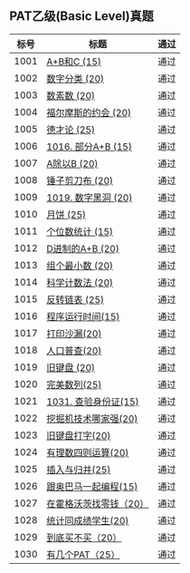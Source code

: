 ## PAT乙级(Basic Level)真题 

| 标号   | 标题                                       | 通过   |
| ---- | ---------------------------------------- | ---- |
| 1001 | [A+B和C (15)](https://www.nowcoder.net/pat/6/problem/4077) | 通过   |
| 1002 | [数字分类 (20)](https://www.nowcoder.net/pat/6/problem/4078) | 通过   |
| 1003 | [数素数 (20)](https://www.nowcoder.net/pat/6/problem/4079) | 通过   |
| 1004 | [福尔摩斯的约会 (20)](https://www.nowcoder.net/pat/6/problem/4040) | 通过   |
| 1005 | [德才论 (25)](https://www.nowcoder.net/pat/6/problem/4041) | 通过   |
| 1006 | [1016. 部分A+B (15)](https://www.nowcoder.net/pat/6/problem/4042) | 通过   |
| 1007 | [A除以B (20)](https://www.nowcoder.net/pat/6/problem/4043) | 通过   |
| 1008 | [锤子剪刀布 (20)](https://www.nowcoder.net/pat/6/problem/4044) | 通过   |
| 1009 | [1019. 数字黑洞 (20)](https://www.nowcoder.net/pat/6/problem/4045) | 通过   |
| 1010 | [月饼 (25)](https://www.nowcoder.net/pat/6/problem/4046) | 通过   |
| 1011 | [个位数统计 (15)](https://www.nowcoder.net/pat/6/problem/4047) | 通过   |
| 1012 | [D进制的A+B (20)](https://www.nowcoder.net/pat/6/problem/4048) | 通过   |
| 1013 | [组个最小数 (20)](https://www.nowcoder.net/pat/6/problem/4049) | 通过   |
| 1014 | [科学计数法 (20)](https://www.nowcoder.net/pat/6/problem/4050) | 通过   |
| 1015 | [反转链表 (25)](https://www.nowcoder.net/pat/6/problem/4051) | 通过   |
| 1016 | [程序运行时间(15)](https://www.nowcoder.net/pat/6/problem/4052) | 通过   |
| 1017 | [打印沙漏(20)](https://www.nowcoder.net/pat/6/problem/4053) | 通过   |
| 1018 | [人口普查(20)](https://www.nowcoder.net/pat/6/problem/4054) | 通过   |
| 1019 | [旧键盘 (20)](https://www.nowcoder.net/pat/6/problem/4055) | 通过   |
| 1020 | [完美数列(25)](https://www.nowcoder.net/pat/6/problem/4056) | 通过   |
| 1021 | [1031. 查验身份证(15)](https://www.nowcoder.net/pat/6/problem/4057) | 通过   |
| 1022 | [挖掘机技术哪家强(20)](https://www.nowcoder.net/pat/6/problem/4058) | 通过   |
| 1023 | [旧键盘打字(20)](https://www.nowcoder.net/pat/6/problem/4059) | 通过   |
| 1024 | [有理数四则运算(20)](https://www.nowcoder.net/pat/6/problem/4060) | 通过   |
| 1025 | [插入与归并(25)](https://www.nowcoder.net/pat/6/problem/4061) | 通过   |
| 1026 | [跟奥巴马一起编程(15)](https://www.nowcoder.net/pat/6/problem/4062) | 通过   |
| 1027 | [在霍格沃茨找零钱（20）](https://www.nowcoder.net/pat/6/problem/4063) | 通过   |
| 1028 | [统计同成绩学生(20)](https://www.nowcoder.net/pat/6/problem/4064) | 通过   |
| 1029 | [到底买不买（20）](https://www.nowcoder.net/pat/6/problem/4065) | 通过   |
| 1030 | [有几个PAT（25）](https://www.nowcoder.net/pat/6/problem/4066) | 通过   |
